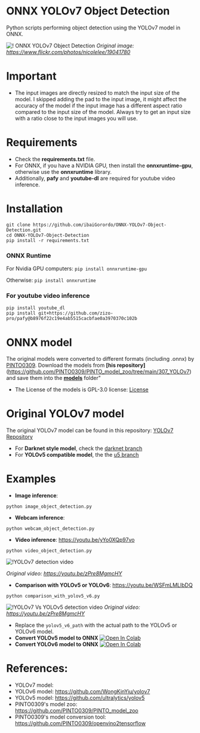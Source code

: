 # ONNX YOLOv7 Object Detection
 Python scripts performing object detection using the YOLOv7 model in ONNX.

![! ONNX YOLOv7 Object Detection](https://github.com/ibaiGorordo/ONNX-YOLOv7-Object-Detection/blob/main/doc/img/detected_objects.jpg)
*Original image: https://www.flickr.com/photos/nicolelee/19041780*

# Important
- The input images are directly resized to match the input size of the model. I skipped adding the pad to the input image, it might affect the accuracy of the model if the input image has a different aspect ratio compared to the input size of the model. Always try to get an input size with a ratio close to the input images you will use.

# Requirements

 * Check the **requirements.txt** file. 
 * For ONNX, if you have a NVIDIA GPU, then install the **onnxruntime-gpu**, otherwise use the **onnxruntime** library.
 * Additionally, **pafy** and **youtube-dl** are required for youtube video inference.
 
# Installation
```
git clone https://github.com/ibaiGorordo/ONNX-YOLOv7-Object-Detection.git
cd ONNX-YOLOv7-Object-Detection
pip install -r requirements.txt
```
### ONNX Runtime
For Nvidia GPU computers:
`pip install onnxruntime-gpu`

Otherwise:
`pip install onnxruntime`

### For youtube video inference
```
pip install youtube_dl
pip install git+https://github.com/zizo-pro/pafy@b8976f22c19e4ab5515cacbfae0a3970370c102b
```

# ONNX model 
The original models were converted to different formats (including .onnx) by [PINTO0309](https://github.com/PINTO0309). Download the models from **[his repository]**(https://github.com/PINTO0309/PINTO_model_zoo/tree/main/307_YOLOv7) and save them into the **[models](https://github.com/ibaiGorordo/ONNX-YOLOv7-Object-Detection/tree/main/models)** folder"
- The License of the models is GPL-3.0 license: [License](https://github.com/WongKinYiu/yolov7/blob/main/LICENSE.md)

# Original YOLOv7 model
The original YOLOv7 model can be found in this repository: [YOLOv7 Repository](https://github.com/WongKinYiu/yolov7)
- For **Darknet style model**, check the [darknet branch](https://github.com/WongKinYiu/yolov7/tree/darknet)
- For **YOLOv5 compatible model**, the the [u5 branch](https://github.com/WongKinYiu/yolov7/tree/u5)
 
# Examples

 * **Image inference**:
 ```
 python image_object_detection.py
 ```
 
 * **Webcam inference**:
 ```
 python webcam_object_detection.py
 ```

 * **Video inference**: https://youtu.be/yYo0XQp97vo
 ```
 python video_object_detection.py
 ```
 ![!YOLOv7 detection video](https://github.com/ibaiGorordo/ONNX-YOLOv6-Object-Detection/blob/main/doc/img/yolov7_video.gif)
 
  *Original video: https://youtu.be/zPre8MgmcHY*

 * **Comparison with YOLOv5 or YOLOv6**: https://youtu.be/WSFmLMLIbDQ
 ```
 python comparison_with_yolov5_v6.py
 ```
![!YOLOv7 Vs YOLOv5 detection video](https://github.com/ibaiGorordo/ONNX-YOLOv6-Object-Detection/blob/main/doc/img/yolov7_yolov5_video.gif)
  *Original video: https://youtu.be/zPre8MgmcHY* 

- Replace the `yolov5_v6_path` with the actual path to the YOLOv5 or YOLOv6 model.
- **Convert YOLOv5 model to ONNX** [![Open In Colab](https://colab.research.google.com/assets/colab-badge.svg)](https://colab.research.google.com/drive/1V-F3erKkPun-vNn28BoOc6ENKmfo8kDh?usp=sharing)
- **Convert YOLOv6 model to ONNX** [![Open In Colab](https://colab.research.google.com/assets/colab-badge.svg)](https://colab.research.google.com/drive/1pke1ffMeI2dXkIAbzp6IHWdQ0u8S6I0n?usp=sharing)

# References:
* YOLOv7 model: 
* YOLOv6 model: https://github.com/WongKinYiu/yolov7
* YOLOv5 model: https://github.com/ultralytics/yolov5
* PINTO0309's model zoo: https://github.com/PINTO0309/PINTO_model_zoo
* PINTO0309's model conversion tool: https://github.com/PINTO0309/openvino2tensorflow
